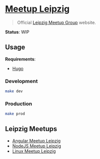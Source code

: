 # [Meetup Leipzig](https://www.meetup-leipzig.tk/)

> Official [Leipzig Meetup Group](https://twitter.com/MeetupLeipzig) website.

__Status__: WIP

## Usage

__Requirements__:

- [Hugo](https://gohugo.io/)

### Development

```sh
make dev
```

### Production

```sh
make prod
```

## Leipzig Meetups

- [Angular Meetup Leipzig](http://meetu.ps/c/3KX7C/CJqk6/f)
- [NodeJS Meetup Leipzig](http://meetu.ps/c/49ww2/CJqk6/f)
- [Linux Meetup Leipzig](http://meetu.ps/c/4bCzR/CJqk6/f )
